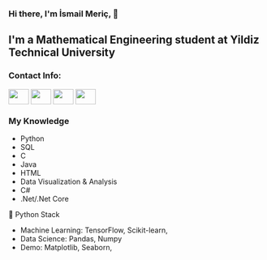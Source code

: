 ### Hi there, I'm İsmail Meriç, 👋

## I'm a Mathematical Engineering student at Yildiz Technical University


### Contact Info:
<a href="https://www.linkedin.com/in/ismail-gulbay-990449b6/" target="blank"><img align="center" src="https://raw.githubusercontent.com/rahuldkjain/github-profile-readme-generator/master/src/images/icons/Social/linked-in-alt.svg" height="30" width="40" /></a>
<a href="https://instagram.com/ismail_gulbay" target="blank"><img align="center" src="https://raw.githubusercontent.com/rahuldkjain/github-profile-readme-generator/master/src/images/icons/Social/instagram.svg"  height="30" width="40"/></a>
<a href="https://www.hackerrank.com/m_ismailgulbay" target="blank"><img align="center" src="https://raw.githubusercontent.com/rahuldkjain/github-profile-readme-generator/master/src/images/icons/Social/hackerrank.svg"  height="30" width="40"/></a>
<a href="https://www.kaggle.com/ismailgulbay" target="blank"><img align="center" src="https://raw.githubusercontent.com/rahuldkjain/github-profile-readme-generator/master/src/images/icons/Social/kaggle.svg"  height="30" width="40"/></a>
<br />

### My Knowledge
- Python 
- SQL
- C 
- Java
- HTML 
- Data Visualization & Analysis
- C#
- .Net/.Net Core

🐍 Python Stack
- Machine Learning: TensorFlow, Scikit-learn,
- Data Science: Pandas, Numpy
- Demo: Matplotlib, Seaborn,

